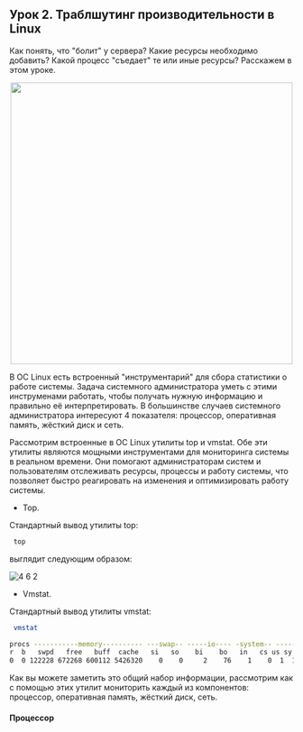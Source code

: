 ## Урок 2. Траблшутинг производительности в Linux

Как понять, что "болит" у сервера? Какие ресурсы необходимо добавить? Какой процесс "съедает" те или иные ресурсы? Расскажем в этом уроке.

<p align="center">
<img src="https://github.com/lexche/Testyp/assets/95694325/805d0a76-1365-45c7-8f45-ca1413144492" width="500" height="500">
</p>

В ОС Linux есть встроенный "инструментарий" для сбора статистики о работе системы. Задача системного администратора уметь с этими инструменами работать, чтобы получать нужную информацию и правильно её интерпретировать. В большинстве случаев системного администратора интересуют 4 показателя: процессор, оперативная память, жёсткий диск и сеть.

Рассмотрим встроенные в ОС Linux утилиты top и vmstat. Обе эти утилиты являются мощными инструментами для мониторинга системы в реальном времени. Они помогают администраторам систем и пользователям отслеживать ресурсы, процессы и работу системы, что позволяет быстро реагировать на изменения и оптимизировать работу системы. 

- Top.

Стандартный вывод утилиты top:

  ```bash
   top
   ```

выглядит следующим образом:


![4 6 2](https://github.com/lexche/Testyp/assets/95694325/82048bc3-f884-4520-b759-edf60a475b96)

- Vmstat.

Стандартный вывод утилиты vmstat:

  ```bash
   vmstat

procs -----------memory---------- ---swap-- -----io---- -system-- ------cpu-----
 r  b   swpd   free   buff  cache   si   so    bi    bo   in   cs us sy id wa st
 0  0 122228 672268 600112 5426320    0    0     2    76    1    0  1  1 98  0  0
```

Как вы можете заметить это общий набор информации, рассмотрим как с помощью этих утилит мониторить каждый из компонентов: процессор, оперативная память, жёсткий диск, сеть.

#### Процессор


